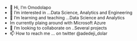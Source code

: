 - 👋 Hi, I’m Omodolapo 
- 👀 I’m interested in ...Data Science, Analytics and Engineering
- 🌱 I’m  learning and teaching ...Data Science and Analytics
- Im currently plaing around with Microsoft Azure
- 💞️ I’m looking to collaborate on ..Several projects 
- 📫 How to reach me ... on twitter @adedeji_dolar

<!---
Dollar4short/Dollar4short is a ✨ special ✨ repository because its `README.md` (this file) appears on your GitHub profile.
You can click the Preview link to take a look at your changes.
--->
